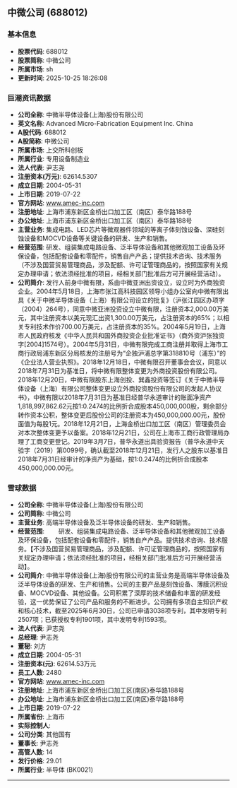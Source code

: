 ## 中微公司 (688012)

### 基本信息

- **股票代码**: 688012
- **股票简称**: 中微公司
- **所属市场**: sh
- **更新时间**: 2025-10-25 18:26:08

### 巨潮资讯数据

- **公司全称**: 中微半导体设备(上海)股份有限公司
- **英文名称**: Advanced Micro-Fabrication Equipment Inc. China
- **A股代码**: 688012
- **A股简称**: 中微公司
- **所属市场**: 上交所科创板
- **所属行业**: 专用设备制造业
- **法人代表**: 尹志尧
- **注册资本(万元)**: 62614.5307
- **成立日期**: 2004-05-31
- **上市日期**: 2019-07-22
- **官方网站**: www.amec-inc.com
- **注册地址**: 上海市浦东新区金桥出口加工区（南区）泰华路188号
- **办公地址**: 上海市浦东新区金桥出口加工区（南区）泰华路188号
- **主营业务**: 集成电路、LED芯片等微观器件领域的等离子体刻蚀设备、深硅刻蚀设备和MOCVD设备等关键设备的研发、生产和销售。
- **经营范围**: 研发、组装集成电路设备、泛半导体设备和其他微观加工设备及环保设备，包括配套设备和零配件，销售自产产品；提供技术咨询、技术服务（不涉及国营贸易管理商品，涉及配额、许可证管理商品的，按照国家有关规定办理申请；依法须经批准的项目，经相关部门批准后方可开展经营活动）。
- **公司简介**: 发行人前身中微有限，系由中微亚洲出资设立，设立时为外商独资企业。2004年5月18日，上海市张江高科技园区领导小组办公室向中微有限出具《关于中微半导体设备（上海）有限公司设立的批复》（沪张江园区办项字（2004）264号），同意中微亚洲投资设立中微有限，注册资本2,000.00万美元，其中注册资本以美元现汇出资1,300.00万美元，占注册资本的65%；以相关专利技术作价700.00万美元，占注册资本的35%。2004年5月19日，上海市人民政府核发《中华人民共和国外商投资企业批准证书》（商外资沪张独资字[2004]1574号）。2004年5月31日，中微有限完成工商注册并取得上海市工商行政局浦东新区分局核发的注册号为“企独沪浦总字第318810号（浦东）”的《企业法人营业执照》。2018年12月18日，中微有限召开董事会会议，同意以2018年7月31日为基准日，将中微有限整体变更为外商投资股份有限公司。2018年12月20日，中微有限股东上海创投、巽鑫投资等签订《关于中微半导体设备（上海）有限公司整体变更设立外商投资股份有限公司的发起人协议书》，中微有限以2018年7月31日为基准日经普华永道审计的账面净资产1,818,997,862.62元按1:0.2474的比例折合成股本450,000,000股，剩余部分转作资本公积，整体变更后股份公司的注册资本为450,000,000.00元，股份面值为每股1元。2018年12月21日，上海金桥出口加工区（南区）管理委员会对本次整体变更予以备案。2018年12月21日，公司在上海市工商行政管理局办理了工商变更登记。2019年3月7日，普华永道出具验资报告（普华永道中天验字（2019）第0099号，确认截至2018年12月21日，发行人之股东以基准日2018年7月31日经审计的净资产为基础，按1:0.2474的比例折合成股本450,000,000.00元。

### 雪球数据

- **公司全称**: 中微半导体设备(上海)股份有限公司
- **公司简称**: 中微公司
- **主营业务**: 高端半导体设备及泛半导体设备的研发、生产和销售。
- **经营范围**: 　　研发、组装集成电路设备、泛半导体设备和其他微观加工设备及环保设备，包括配套设备和零配件，销售自产产品。提供技术咨询、技术服务。【不涉及国营贸易管理商品，涉及配额、许可证管理商品的，按照国家有关规定办理申请；依法须经批准的项目，经相关部门批准后方可开展经营活动】。
- **公司简介**: 中微半导体设备(上海)股份有限公司的主营业务是高端半导体设备及泛半导体设备的研发、生产和销售。公司的主要产品是刻蚀设备、薄膜沉积设备、MOCVD设备、其他设备。公司积累了深厚的技术储备和丰富的研发经验，这一优势保证了公司产品和服务的不断进步。公司拥有多项自主知识产权和核心技术，截至2025年6月30日，公司已申请3038项专利，其中发明专利2507项；已获授权专利1901项，其中发明专利1593项。
- **法人代表**: 尹志尧
- **总经理**: 尹志尧
- **董秘**: 刘方
- **成立日期**: 2004-05-31
- **注册资本(元)**: 62614.53万元
- **员工人数**: 2480
- **官方网站**: www.amec-inc.com
- **注册地址**: 上海市浦东新区金桥出口加工区(南区)泰华路188号
- **办公地址**: 上海市浦东新区金桥出口加工区(南区)泰华路188号
- **上市日期**: 2019-07-22
- **所属省份**: 上海市
- **实际控制人**: 
- **公司分类**: 其他国有
- **董事长**: 尹志尧
- **高管人数**: 14
- **发行价格**: 29.01
- **所属行业**: 半导体 (BK0021)

---